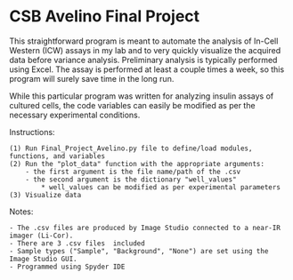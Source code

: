 # CSB Avelino Final Project

This straightforward program is meant to automate the analysis of In-Cell Western (ICW)
assays in my lab and to very quickly visualize the acquired data before variance analysis.
Preliminary analysis is typically performed using Excel. The assay is performed at least
a couple times a week, so this program will surely save time in the long run.

While this particular program was written for analyzing insulin assays of cultured cells,
the code variables can easily be modified as per the necessary experimental conditions.

Instructions:
    
    (1) Run Final_Project_Avelino.py file to define/load modules, functions, and variables
    (2) Run the "plot_data" function with the appropriate arguments:
        - the first argument is the file name/path of the .csv
        - the second argument is the dictionary "well_values"
            * well_values can be modified as per experimental parameters
    (3) Visualize data
    
Notes:
    
    - The .csv files are produced by Image Studio connected to a near-IR imager (Li-Cor).
    - There are 3 .csv files  included
    - Sample types ("Sample", "Background", "None") are set using the Image Studio GUI.
    - Programmed using Spyder IDE
